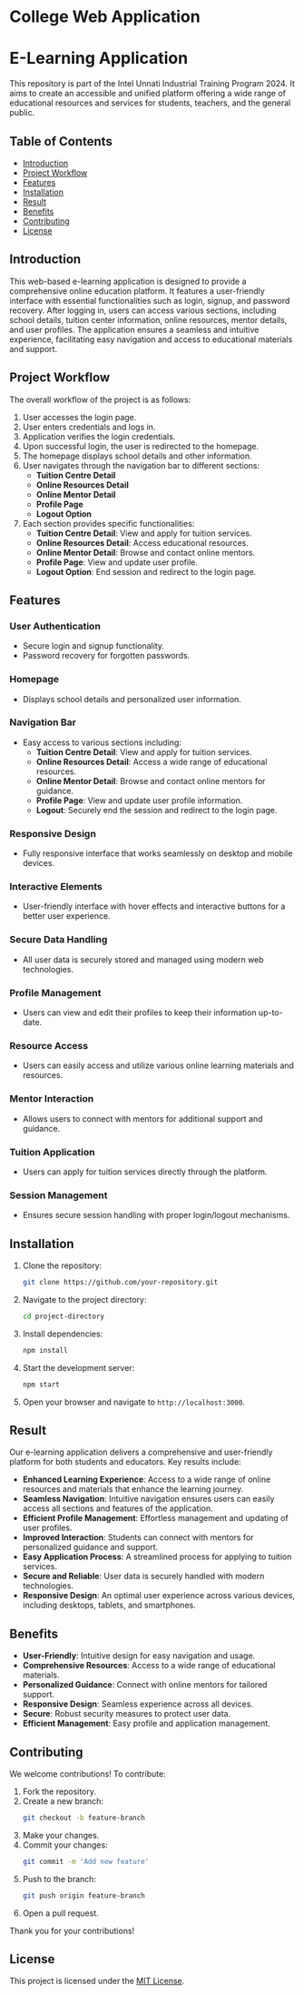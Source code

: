# College Web Application
 
# E-Learning Application

This repository is part of the Intel Unnati Industrial Training Program 2024. It aims to create an accessible and unified platform offering a wide range of educational resources and services for students, teachers, and the general public.

## Table of Contents
- [Introduction](#introduction)
- [Project Workflow](#project-workflow)
- [Features](#features)
- [Installation](#installation)
- [Result](#result)
- [Benefits](#benefits)
- [Contributing](#contributing)
- [License](#license)

## Introduction
This web-based e-learning application is designed to provide a comprehensive online education platform. It features a user-friendly interface with essential functionalities such as login, signup, and password recovery. After logging in, users can access various sections, including school details, tuition center information, online resources, mentor details, and user profiles. The application ensures a seamless and intuitive experience, facilitating easy navigation and access to educational materials and support.

## Project Workflow
The overall workflow of the project is as follows:

1. User accesses the login page.
2. User enters credentials and logs in.
3. Application verifies the login credentials.
4. Upon successful login, the user is redirected to the homepage.
5. The homepage displays school details and other information.
6. User navigates through the navigation bar to different sections:
    - **Tuition Centre Detail**
    - **Online Resources Detail**
    - **Online Mentor Detail**
    - **Profile Page**
    - **Logout Option**
7. Each section provides specific functionalities:
    - **Tuition Centre Detail**: View and apply for tuition services.
    - **Online Resources Detail**: Access educational resources.
    - **Online Mentor Detail**: Browse and contact online mentors.
    - **Profile Page**: View and update user profile.
    - **Logout Option**: End session and redirect to the login page.

## Features
### User Authentication
- Secure login and signup functionality.
- Password recovery for forgotten passwords.

### Homepage
- Displays school details and personalized user information.

### Navigation Bar
- Easy access to various sections including:
  - **Tuition Centre Detail**: View and apply for tuition services.
  - **Online Resources Detail**: Access a wide range of educational resources.
  - **Online Mentor Detail**: Browse and contact online mentors for guidance.
  - **Profile Page**: View and update user profile information.
  - **Logout**: Securely end the session and redirect to the login page.

### Responsive Design
- Fully responsive interface that works seamlessly on desktop and mobile devices.

### Interactive Elements
- User-friendly interface with hover effects and interactive buttons for a better user experience.

### Secure Data Handling
- All user data is securely stored and managed using modern web technologies.

### Profile Management
- Users can view and edit their profiles to keep their information up-to-date.

### Resource Access
- Users can easily access and utilize various online learning materials and resources.

### Mentor Interaction
- Allows users to connect with mentors for additional support and guidance.

### Tuition Application
- Users can apply for tuition services directly through the platform.

### Session Management
- Ensures secure session handling with proper login/logout mechanisms.

## Installation
1. Clone the repository:
   ```bash
   git clone https://github.com/your-repository.git
   ```
2. Navigate to the project directory:
   ```bash
   cd project-directory
   ```
3. Install dependencies:
   ```bash
   npm install
   ```
4. Start the development server:
   ```bash
   npm start
   ```
5. Open your browser and navigate to `http://localhost:3000`.

## Result
Our e-learning application delivers a comprehensive and user-friendly platform for both students and educators. Key results include:

- **Enhanced Learning Experience**: Access to a wide range of online resources and materials that enhance the learning journey.
- **Seamless Navigation**: Intuitive navigation ensures users can easily access all sections and features of the application.
- **Efficient Profile Management**: Effortless management and updating of user profiles.
- **Improved Interaction**: Students can connect with mentors for personalized guidance and support.
- **Easy Application Process**: A streamlined process for applying to tuition services.
- **Secure and Reliable**: User data is securely handled with modern technologies.
- **Responsive Design**: An optimal user experience across various devices, including desktops, tablets, and smartphones.

## Benefits
- **User-Friendly**: Intuitive design for easy navigation and usage.
- **Comprehensive Resources**: Access to a wide range of educational materials.
- **Personalized Guidance**: Connect with online mentors for tailored support.
- **Responsive Design**: Seamless experience across all devices.
- **Secure**: Robust security measures to protect user data.
- **Efficient Management**: Easy profile and application management.

## Contributing
We welcome contributions! To contribute:

1. Fork the repository.
2. Create a new branch:
   ```bash
   git checkout -b feature-branch
   ```
3. Make your changes.
4. Commit your changes:
   ```bash
   git commit -m 'Add new feature'
   ```
5. Push to the branch:
   ```bash
   git push origin feature-branch
   ```
6. Open a pull request.

Thank you for your contributions!

## License
This project is licensed under the [MIT License](LICENSE).

